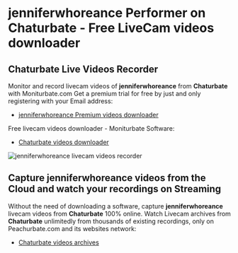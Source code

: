 # jenniferwhoreance Performer on Chaturbate - Free LiveCam videos downloader

## Chaturbate Live Videos Recorder

Monitor and record livecam videos of **jenniferwhoreance** from **Chaturbate** with Moniturbate.com
Get a premium trial for free by just and only registering with your Email address:
* [jenniferwhoreance Premium videos downloader](https://moniturbate.com/request-demo-licence-key.html)

Free livecam videos downloader - Moniturbate Software:
* [Chaturbate videos downloader](https://moniturbate.com/moniturbate-download-software.html)

![jenniferwhoreance livecam videos recorder](https://peachurnet.com/templates/moniturbate-software.png)


## Capture jenniferwhoreance videos from the Cloud and watch your recordings on Streaming

Without the need of downloading a software, capture **jenniferwhoreance** livecam videos from **Chaturbate** 100% online.
Watch Livecam archives from **Chaturbate** unlimitedly from thousands of existing recordings, only on Peachurbate.com and its websites network:
* [Chaturbate videos archives](https://peachurnet.com/)